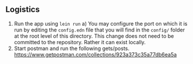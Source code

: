 ## Logistics
1. Run the app using `lein run`
   a) You may configure the port on which it is run by editing the `config.edn` file that you will find in the `config/` folder at the root level of this directory. This change does not need to be committed to the repository. Rather it can exist locally.
2. Start postman and run the following gets/posts.
   https://www.getpostman.com/collections/923a373c35a77db6ea5a
